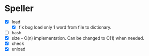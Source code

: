# Speller

- [x] load
  - [x] fix bug load only 1 word from file to dictionary.
- [ ] hash
- [x] size - O(n) implementation. Can be changed to O(1) when needed.
- [x] check
- [x] unload